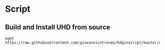 # Script

## Build and Install UHD from source
```
wget https://raw.githubusercontent.com/giovannicotroneo/hdgioscript/master/uhdbuild.sh
```

